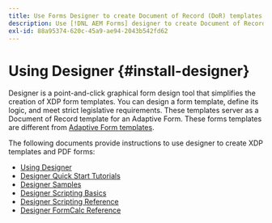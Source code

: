 ```yaml
---
title: Use Forms Designer to create Document of Record (DoR) templates and form fragments
description: Use [!DNL AEM Forms] designer to create Document of Record templates.
exl-id: 88a95374-620c-45a9-ae94-2043b542fd62
---
```

# Using Designer {#install-designer}

Designer is a point-and-click graphical form design tool that simplifies the creation of XDP form templates. You can design a form template, define its logic, and meet strict legislative requirements. These templates server as a Document of Record template for an Adaptive Form. These forms templates are different from [Adaptive Form templates](template-editor.md). 

The following documents provide instructions to use designer to create XDP templates and PDF forms:

+ [Using Designer](assets/using-designer-cs.pdf)
+ [Designer Quick Start Tutorials](https://helpx.adobe.com/content/dam/help/en/experience-manager/6-5/forms/pdf/designer-quickstart.pdf)
+ [Designer Samples](https://helpx.adobe.com/content/dam/help/en/experience-manager/6-5/forms/pdf/designer-samples.pdf)
+ [Designer Scripting Basics](https://helpx.adobe.com/content/dam/help/en/experience-manager/6-5/forms/pdf/scripting-basics.pdf)
+ [Designer Scripting Reference](https://helpx.adobe.com/content/dam/help/en/experience-manager/6-5/forms/pdf/scripting-reference.pdf)
+ [Designer FormCalc Reference](https://helpx.adobe.com/content/dam/help/en/experience-manager/6-5/forms/pdf/formcalc-reference.pdf)
